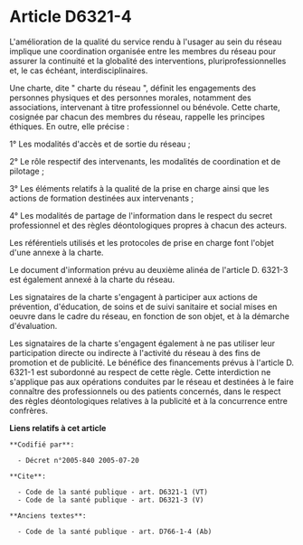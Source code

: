 # Article D6321-4

L'amélioration de la qualité du service rendu à l'usager au sein du réseau implique une coordination organisée entre les
membres du réseau pour assurer la continuité et la globalité des interventions, pluriprofessionnelles et, le cas échéant,
interdisciplinaires. 

Une charte, dite " charte du réseau ", définit les engagements des personnes physiques et des personnes morales, notamment
des associations, intervenant à titre professionnel ou bénévole. Cette charte, cosignée par chacun des membres du réseau,
rappelle les principes éthiques. En outre, elle précise : 

1° Les modalités d'accès et de sortie du réseau ; 

2° Le rôle respectif des intervenants, les modalités de coordination et de pilotage ; 

3° Les éléments relatifs à la qualité de la prise en charge ainsi que les actions de formation destinées aux intervenants ; 

4° Les modalités de partage de l'information dans le respect du secret professionnel et des règles déontologiques propres à
chacun des acteurs. 

Les référentiels utilisés et les protocoles de prise en charge font l'objet d'une annexe à la charte. 

Le document d'information prévu au deuxième alinéa de l'article D. 6321-3 est également annexé à la charte du réseau. 

Les signataires de la charte s'engagent à participer aux actions de prévention, d'éducation, de soins et de suivi sanitaire
et social mises en oeuvre dans le cadre du réseau, en fonction de son objet, et à la démarche d'évaluation. 

Les signataires de la charte s'engagent également à ne pas utiliser leur participation directe ou indirecte à l'activité du
réseau à des fins de promotion et de publicité. Le bénéfice des financements prévus à l'article D. 6321-1 est subordonné au
respect de cette règle. Cette interdiction ne s'applique pas aux opérations conduites par le réseau et destinées à le faire
connaître des professionnels ou des patients concernés, dans le respect des règles déontologiques relatives à la publicité et
à la concurrence entre confrères.

**Liens relatifs à cet article**

	**Codifié par**:

	  - Décret n°2005-840 2005-07-20

	**Cite**:

	  - Code de la santé publique - art. D6321-1 (VT)
	  - Code de la santé publique - art. D6321-3 (V)

	**Anciens textes**:

	  - Code de la santé publique - art. D766-1-4 (Ab)
